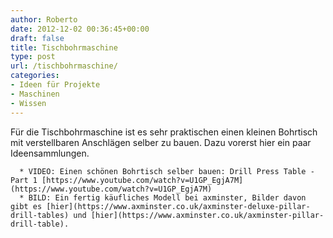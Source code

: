 ```yaml
---
author: Roberto
date: 2012-12-02 00:36:45+00:00
draft: false
title: Tischbohrmaschine
type: post
url: /tischbohrmaschine/
categories:
- Ideen für Projekte
- Maschinen
- Wissen
---
```


Für die Tischbohrmaschine ist es sehr praktischen einen kleinen Bohrtisch mit verstellbaren Anschlägen selber zu bauen.
Dazu vorerst hier ein paar Ideensammlungen.



	  * VIDEO: Einen schönen Bohrtisch selber bauen: Drill Press Table - Part 1 [https://www.youtube.com/watch?v=U1GP_EgjA7M](https://www.youtube.com/watch?v=U1GP_EgjA7M)
	  * BILD: Ein fertig käufliches Modell bei axminster, Bilder davon gibt es [hier](https://www.axminster.co.uk/axminster-deluxe-pillar-drill-tables) und [hier](https://www.axminster.co.uk/axminster-pillar-drill-table).

